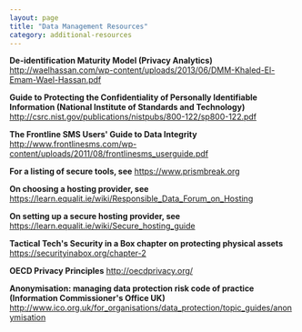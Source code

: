 ```yaml
---
layout: page
title: "Data Management Resources"
category: additional-resources
---
```

**De-identification Maturity Model (Privacy Analytics)**
http://waelhassan.com/wp-content/uploads/2013/06/DMM-Khaled-El-Emam-Wael-Hassan.pdf

**Guide to Protecting the Confidentiality of Personally Identifiable Information (National Institute of Standards and Technology)**
http://csrc.nist.gov/publications/nistpubs/800-122/sp800-122.pdf

**The Frontline SMS Users' Guide to Data Integrity**
http://www.frontlinesms.com/wp-content/uploads/2011/08/frontlinesms_userguide.pdf

**For a listing of secure tools, see**
https://www.prismbreak.org

**On choosing a hosting provider, see**
https://learn.equalit.ie/wiki/Responsible_Data_Forum_on_Hosting

**On setting up a secure hosting provider, see**
https://learn.equalit.ie/wiki/Secure_hosting_guide

**Tactical Tech's Security in a Box chapter on protecting physical assets**
https://securityinabox.org/chapter-2

**OECD Privacy Principles**
http://oecdprivacy.org/

**Anonymisation: managing data protection risk code of practice (Information Commissioner's Office UK)**
http://www.ico.org.uk/for_organisations/data_protection/topic_guides/anonymisation
